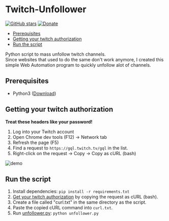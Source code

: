 # Twitch-Unfollower

[![GitHub stars](https://img.shields.io/github/stars/TobiasPankner/Twitch-Unfollower.svg?style=social&label=Star)](https://GitHub.com/TobiasPankner/Twitch-Unfollower/stargazers/)
[![Donate](https://img.shields.io/badge/Donate-PayPal-green.svg)](https://www.paypal.com/cgi-bin/webscr?cmd=_s-xclick&hosted_button_id=3TU2XDBK2JFU4&source=url)

- [Prerequisites](#prerequisites)
- [Getting your twitch authorization](#getting-your-twitch-authorization)
- [Run the script](#run-the-script)

Python script to mass unfollow twitch channels.  
Since websites that used to do the same don't work anymore, I created this simple Web Automation program to quickly unfollow alot of channels.

## Prerequisites

- Python3 ([Download](https://www.python.org/downloads/))

## Getting your twitch authorization

**Treat these headers like your password!**

1. Log into your Twitch account
2. Open Chrome dev tools (F12) -> Network tab
3. Refresh the page (F5)
4. Find a request to `https://gql.twitch.tv/gql` in the list.
5. Right-click on the request -> Copy -> Copy as cURL (bash)

![demo](https://github.com/user-attachments/assets/54c8adbd-d1cf-4d19-8402-7802a6323d23)


## Run the script

1. Install dependencies: `pip install -r requirements.txt`
2. [Get your twitch authorization](#getting-your-twitch-authorization) by copying the request as cURL (bash).
3. Create a file called "curl.txt" in the same directory as the script.
4. Paste the copied cURL command into `curl.txt`.
5. Run [unfollower.py](unfollower.py): `python unfollower.py`
